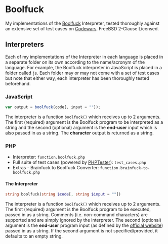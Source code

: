 # Boolfuck

My implementations of the [Boolfuck](http://samuelhughes.com/boof/index.html) Interpreter, tested thoroughly against an extensive set of test cases on [Codewars](http://codewars.com).  FreeBSD 2-Clause Licensed.

## Interpreters

Each of my implementations of the Interpreter in each language is placed in a separate folder on its own according to the name/acronym of the language.  For example, the Boolfuck interpreter in JavaScript is placed in a folder called `js`.  Each folder may or may not come with a set of test cases but note that either way, each interpreter has been thoroughly tested beforehand.


### JavaScript

```javascript
var output = boolfuck(code[, input = ""]);
```

The interpreter is a function `boolfuck()` which receives up to 2 arguments.  The first (required) argument is the Boolfuck program to be interpreted as a string and the second (optional) argument is the **end-user** input which is also passed in as a string.  The **character** output is returned as a string.

### PHP

- Interpreter: `function.boolfuck.php`
- Full suite of test cases (powered by [PHPTester](https://github.com/DonaldKellett/PHPTester)): `test_cases.php`
- Extras - Brainfuck to Boolfuck Converter: `function.brainfuck-to-boolfuck.php`

#### The Interpreter

```php
string boolfuck(string $code[, string $input = ""])
```

The interpreter is a function `boolfuck()` which receives up to 2 arguments.  The first (required) argument is the Boolfuck program to be executed, passed in as a string.  Comments (i.e. non-command characters) are supported and are simply ignored by the interpreter.  The second (optional) argument is the **end-user** program input (as defined by the [official website](http://samuelhughes.com/boof/index.html)) passed in as a string.  If the second argument is not specified/provided, it defaults to an empty string.

